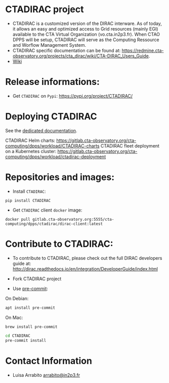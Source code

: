 # CTADIRAC project

* CTADIRAC is a customized version of the DIRAC interware. As of today, it allows an easy and optimized access to Grid resources (mainly EGI) available to the CTA Virtual Organization (vo.cta.in2p3.fr). When CTAO DPPS will be setup, CTADIRAC will serve as the Computing Ressource and Worflow Management System.
* CTADIRAC specific documentation can be found at:
 https://redmine.cta-observatory.org/projects/cta_dirac/wiki/CTA-DIRAC_Users_Guide.
* [Wiki](https://gitlab.cta-observatory.org/cta-computing/dpps/CTADIRAC/-/wikis/)

# Release informations:

* Get `CTADIRAC` on `Pypi`: https://pypi.org/project/CTADIRAC/

# Deploying CTADIRAC

See the [dedicated documentation](docs/install_CTADIRAC.md).

CTADIRAC Helm charts: https://gitlab.cta-observatory.org/cta-computing/dpps/workload/CTADIRAC-charts
CTADIRAC fleet deployment on a Kubernetes cluster: https://gitlab.cta-observatory.org/cta-computing/dpps/workload/ctadirac-deployment

# Repositories and images:

* Install `CTADIRAC`:

```
pip install CTADIRAC
```

* Get `CTADIRAC` client `docker` image:

```
docker pull gitlab.cta-observatory.org:5555/cta-computing/dpps/ctadirac/dirac-client:latest
```

# Contribute to CTADIRAC:

* To contribute to CTADIRAC, please check out the full DIRAC developers guide at:
  http://dirac.readthedocs.io/en/integration/DeveloperGuide/index.html

* Fork CTADIRAC project

* Use [pre-commit](https://pre-commit.com/):

On Debian:
```bash
apt install pre-commit
```
On Mac:
```bash
brew install pre-commit
```
```bash
cd CTADIRAC
pre-commit install
```

# Contact Information
* Luisa Arrabito <arrabito@in2p3.fr>
